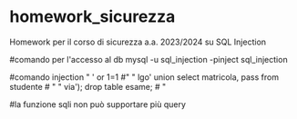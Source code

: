 # homework_sicurezza
Homework per il corso di sicurezza a.a. 2023/2024 su SQL Injection

#comando per l'accesso al db
    mysql -u sql_injection -pinject sql_injection 
    
#comando injection
    " ' or 1=1 #"
    " lgo' union select matricola, pass from studente # "
    " via'); drop table esame; # "

#la funzione sqli non può supportare più query